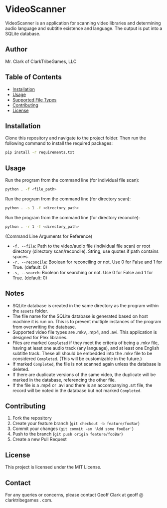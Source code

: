 # VideoScanner

VideoScanner is an application for scanning video libraries and determining audio language and subtitle existence and language. The output is put into a SQLite database.

## Author

Mr. Clark of ClarkTribeGames, LLC

## Table of Contents

- [Installation](#installation)
- [Usage](#usage)
- [Supported File Types](#supported-file-types)
- [Contributing](#contributing)
- [License](#license)

## Installation

Clone this repository and navigate to the project folder. Then run the following command to install the required packages:

```bash
pip install -r requirements.txt
```

## Usage

Run the program from the command line (for individual file scan):

```bash
python . -f <file_path>
```

Run the program from the command line (for directory scan):

```bash
python . -s 1 -f <directory_path>
```

Run the program from the command line (for directory reconcile):

```bash
python . -r 1 -f <directory_path>
```

(Command Line Arguments for Reference)

- `-f, --file`: Path to the video/audio file (individual file scan) or root directory (directory scan/reconcile).
  String, use quotes if path contains spaces.
- `-r, --reconcile`: Boolean for reconciling or not. Use 0 for False and 1 for True. (default: 0)
- `-s, --search`: Boolean for searching or not. Use 0 for False and 1 for True. (default: 0)

## Notes

- SQLite database is created in the same directory as the program within the `assets` folder.
- The file name for the SQLite database is generated based on host machine it is run on. This is to prevent multiple instances of the program from overwriting the database.
- Supported video file types are .mkv, .mp4, and .avi. This application is designed for Plex libraries.
- Files are marked `Completed` if they meet the criteria of being a .mkv file, having at least one audio track (any language), and at least one English subtitle track. These all should be embedded into the .mkv file to be considered `Completed`. (This will be customizable in the future.)
- If marked `Completed`, the file is not scanned again unless the database is deleted.
- If there are duplicate versions of the same video, the duplicate will be marked in the database, referencing the other file.
- If the file is a .mp4 or .avi and there is an accompanying .srt file, the record will be noted in the database but not marked `Completed`.

## Contributing

1. Fork the repository
2. Create your feature branch (`git checkout -b feature/fooBar`)
3. Commit your changes (`git commit -am 'Add some fooBar'`)
4. Push to the branch (`git push origin feature/fooBar`)
5. Create a new Pull Request

## License

This project is licensed under the MIT License.

## Contact

For any queries or concerns, please contact Geoff Clark at geoff @ clarktribegames . com.
